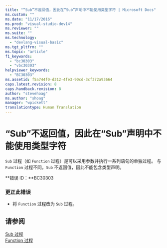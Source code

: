 ```yaml
---
title: "“Sub”不返回值，因此在“Sub”声明中不能使用类型字符 | Microsoft Docs"
ms.custom: ""
ms.date: "11/17/2016"
ms.prod: "visual-studio-dev14"
ms.reviewer: ""
ms.suite: ""
ms.technology: 
  - "devlang-visual-basic"
ms.tgt_pltfrm: ""
ms.topic: "article"
f1_keywords: 
  - "bc30303"
  - "vbc30303"
helpviewer_keywords: 
  - "BC30303"
ms.assetid: f5a744f0-d312-4fe3-90cd-3cf372a93664
caps.latest.revision: 8
caps.handback.revision: 8
author: "stevehoag"
ms.author: "shoag"
manager: "wpickett"
translationtype: Human Translation
---
```

# “Sub”不返回值，因此在“Sub”声明中不能使用类型字符
`Sub` 过程（如 `Function` 过程）是可以采用参数并执行一系列语句的单独过程。 与 `Function` 过程不同，`Sub` 不返回值，因此不能包含类型声明。  
  
 **错误 ID：**BC30303  
  
### 更正此错误  
  
-   将 `Function` 过程改为 `Sub` 过程。  
  
## 请参阅  
 [Sub 过程](../../visual-basic/programming-guide/language-features/procedures/sub-procedures.md)   
 [Function 过程](../../visual-basic/programming-guide/language-features/procedures/function-procedures.md)